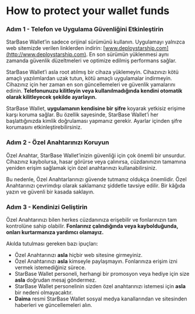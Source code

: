 # How to protect your wallet funds

### Adım 1 - Telefon ve Uygulama Güvenliğini Etkinleştirin

StarBase Wallet’in sadece orijinal sürümünü kullanın. Uygulamayı yalnızca web sitemizde verilen linklerden indirin: [www.deploystarship.com](http://www.deploystarship.com). En son sürümün yüklenmesi aynı zamanda güvenlik düzeltmeleri ve optimize edilmiş performans sağlar.

StarBase Wallet’i asla root atılmış bir cihaza yüklemeyin. Cihazınızı kötü amaçlı yazılımlardan uzak tutun, kötü amaçlı uygulamalar indirmeyin. Cihazınız için her zaman en son güncellemeleri ve güvenlik yamalarını edinin. **Telefonunuzu kilitleyin veya kullanılmadığında kendini otomatik olarak kilitleyecek şekilde ayarlayın.**

StarBase Wallet, **uygulamanın kendisine bir şifre** koyarak yetkisiz erişime karşı koruma sağlar. Bu özellik sayesinde, StarBase Wallet’i her başlattığınızda kimlik doğrulaması yapmanız gerekir. Ayarlar içinden şifre korumasını etkinleştirebilirsiniz.

### Adım 2 - Özel Anahtarınızı Koruyun 

Özel Anahtar, StarBase Wallet’inizin güvenliği için çok önemli bir unsurdur. Cihazınız kaybolursa, hasar görürse veya çalınırsa, cüzdanınızın tamamına yeniden erişim sağlamak için özel anahtarınızı kullanabilirsiniz.

Bu nedenle, Özel Anahtarlarınızı güvende tutmanız oldukça önemlidir. Özel Anahtarınızı çevrimdışı olarak saklamanız şiddetle tavsiye edilir. Bir kâğıda yazın ve güvenli bir kasada saklayın.

### Adım 3 - Kendinizi Geliştirin

Özel Anahtarınızı bilen herkes cüzdanınıza erişebilir ve fonlarınızın tam kontrolüne sahip olabilir. **Fonlarınız çalındığında veya kaybolduğunda, onları kurtarmanıza yardımcı olamayız.**

Akılda tutulması gereken bazı ipuçları:

- Özel Anahtarınızı **asla** hiçbir web sitesine girmeyiniz.
- Özel Anahtarınızı **asla** kimseyle paylaşmayın. Fonlarınıza erişim izni vermek istemediğiniz sürece.
- StarBase Wallet personeli, herhangi bir promosyon veya hediye için size **asla** doğrudan mesaj göndermez.
- StarBase Wallet personelinin sizden özel anahtarınızı istemesi için **asla** bir nedeni olmayacaktır.
- **Daima** resmi StarBase Wallet sosyal medya kanallarından ve sitesinden haberleri ve güncellemeleri alın.

